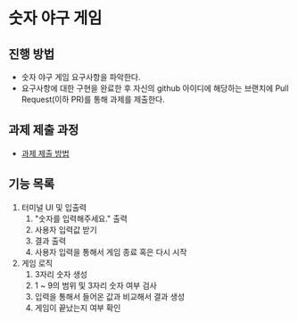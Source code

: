# 숫자 야구 게임
## 진행 방법
* 숫자 야구 게임 요구사항을 파악한다.
* 요구사항에 대한 구현을 완료한 후 자신의 github 아이디에 해당하는 브랜치에 Pull Request(이하 PR)를 통해 과제를 제출한다.

## 과제 제출 과정
* [과제 제출 방법](https://github.com/next-step/nextstep-docs/tree/master/precourse)

## 기능 목록

1. 터미널 UI 및 입출력
   1. "숫자를 입력해주세요." 출력
   2. 사용자 입력값 받기
   3. 결과 출력
   4. 사용자 입력을 통해서 게임 종료 혹은 다시 시작
2. 게임 로직
   1. 3자리 숫자 생성
   2. 1 ~ 9의 범위 및 3자리 숫자 여부 검사
   3. 입력을 통해서 들어온 값과 비교해서 결과 생성
   4. 게임이 끝났는지 여부 확인

